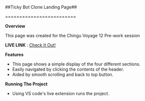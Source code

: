 ##Ticky Bot Clone Landing Page##

=========================

**Overview**

This page was created for the Chingu Voyage 12 Pre-work session

**LIVE LINK** : [Check It Out!](https://practical-shirley-5c3fd5.netlify.com)

**Features**

* This page shows a simple display of the four different sections. 
* Easily navigated by clicking the contents of the header.
* Aided by smooth scrolling and back to top button.

**Running The Project**

* Using VS code's live extension runs the project.

